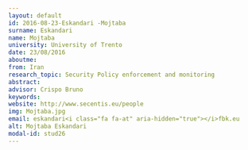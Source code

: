 ```yaml
---
layout: default 
id: 2016-08-23-Eskandari -Mojtaba
surname: Eskandari 
name: Mojtaba
university: University of Trento
date: 23/08/2016
aboutme: 
from: Iran
research_topic: Security Policy enforcement and monitoring
abstract: 
advisor: Crispo Bruno
keywords: 
website: http://www.secentis.eu/people
img: Mojtaba.jpg
email: eskandari<i class="fa fa-at" aria-hidden="true"></i>fbk.eu
alt: Mojtaba Eskandari 
modal-id: stud26
---
```

